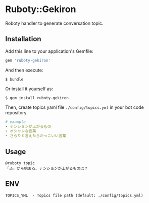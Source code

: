 # Ruboty::Gekiron

Roboty handler to generate conversation topic.

## Installation

Add this line to your application's Gemfile:

```ruby
gem 'ruboty-gekiron'
```

And then execute:

```
$ bundle
```

Or install it yourself as:

```
$ gem install ruboty-gekiron
```

Then, create topics yaml file `./config/topics.yml` in your bot code repository

```yaml
# example
- テンションが上がるもの
- オシャレな言葉
- さらりと言えたらかっこいい言葉
```

## Usage

```
@ruboty topic
「ふ」から始まる、テンションが上がるものは？
```

## ENV
```
TOPICS_YML  - Topics file path (default: ./config/topics.yml)
```
